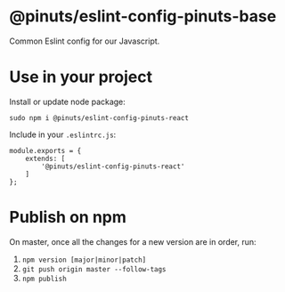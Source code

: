 # @pinuts/eslint-config-pinuts-base
Common Eslint config for our Javascript.

# Use in your project

Install or update node package:
```
sudo npm i @pinuts/eslint-config-pinuts-react
```

Include in your `.eslintrc.js`:

```
module.exports = {
    extends: [
        '@pinuts/eslint-config-pinuts-react'
    ]
};
```

# Publish on npm

On master, once all the changes for a new version are in order, run:

1. `npm version [major|minor|patch]`
2. `git push origin master --follow-tags`
3. `npm publish`
